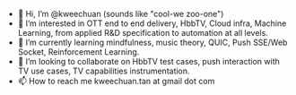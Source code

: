 - 👋 Hi, I’m @kweechuan (sounds like "cool-we zoo-one")
- 👀 I’m interested in OTT end to end delivery, HbbTV, Cloud infra, Machine Learning, from applied R&D specification to automation at all levels.
- 🌱 I’m currently learning mindfulness, music theory, QUIC, Push SSE/Web Socket, Reinforcement Learning. 
- 💞️ I’m looking to collaborate on HbbTV test cases, push interaction with TV use cases, TV capabilities instrumentation.
- 📫 How to reach me kweechuan.tan at gmail dot com

<!---
kweechuan/kweechuan is a ✨ special ✨ repository because its `README.md` (this file) appears on your GitHub profile.
You can click the Preview link to take a look at your changes.
--->
